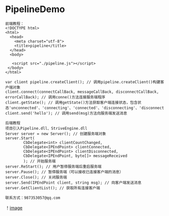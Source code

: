 # PipelineDemo

    前端教程：
    <!DOCTYPE html>
    <html>
      <head>
        <meta charset="utf-8">
        <title>pipeline</title>
      </head>
      <body>

       <script src="./pipeline.js"></script>
     </body>
    </html>

    var client pipeline.createClient(); // 调用pipeline.createClient()构建客户端对象
    client.connect(connectCallBack, messageCallBack, disconnectCallBack, errorCallBack); // 调用conne()方法连接服务端程序
    client.getState(); // 调用getState()方法获取客户端连接状态，包含状态'unconnected'、'connecting'、'connected'、'disconnecting'、'disconnected'
    client.send('hello'); // 调用send(msg)方法向服务端发送消息

    后端教程
    项目引入Pipeline.dll、StriveEngine.dll
    Server server = new Server(); // 创建服务端对象
    server.Start(
            CbDelegate<int> clientCountChanged,
            CbDelegate<IPEndPoint> clientConnected,
            CbDelegate<IPEndPoint> clientDisconnected,
            CbDelegate<IPEndPoint, byte[]> messageReceived
            ); // 开始服务端
    server.ReStart(); // 用户暂停服务端后重启服务端
    server.Pause(); // 暂停服务端（可以接收已连接客户端的消息）
    server.Close(); // 关闭服务端
    server.Send(IPEndPoint client, string msg); // 向客户端发送消息
    server.GetClientList(); // 获取所有连接客户端

    联系方式：987353057@qq.com
！[image](https://github.com/987353057/PipelineDemo/blob/987353057-patch-1/IMG_20200328_173450.jpg)
